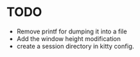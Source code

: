 # TODO

- Remove printf for dumping it into a file
- Add the window height modification
- create a session directory in kitty config.

